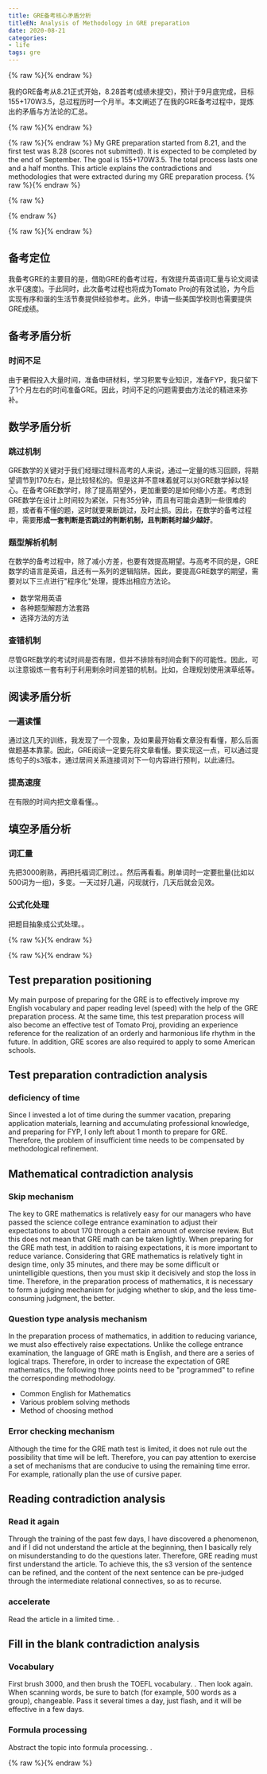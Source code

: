 ```yaml
---
title: GRE备考核心矛盾分析
titleEN: Analysis of Methodology in GRE preparation
date: 2020-08-21
categories:
- life
tags: gre
---
```


{% raw %}<span class=".zh">{% endraw %}

我的GRE备考从8.21正式开始，8.28首考(成绩未提交)，预计于9月底完成，目标155+170W3.5，总过程历时一个月半。本文阐述了在我的GRE备考过程中，提炼出的矛盾与方法论的汇总。

{% raw %}</span>{% endraw %}


{% raw %}<span class=".en">{% endraw %}
My GRE preparation started from 8.21, and the first test was 8.28 (scores not submitted). It is expected to be completed by the end of September. The goal is 155+170W3.5. The total process lasts one and a half months. This article explains the contradictions and methodologies that were extracted during my GRE preparation process.
{% raw %}</span>{% endraw %}

<!--more-->
{% raw %}
<script>
	session.onload(function(){
		if(page.tran.getLang() == 'en'){
			tips.warning({
				title: 'Caution',
				position: 'topRight',
				message: 'This page was translated by Machine!!',
				buttons: [['<button>Show Original Page</button>', function (instance, toast) {
					page.tran.setLang('zh');
             		instance.hide({ transitionOut: 'fadeOut' }, toast, 'button');
        		}, true]]
			});
		}
	});
</script>
{% endraw %}

{% raw %}<span class=".zh">{% endraw %}

## 备考定位
我备考GRE的主要目的是，借助GRE的备考过程，有效提升英语词汇量与论文阅读水平(速度)。于此同时，此次备考过程也将成为Tomato Proj的有效试验，为今后实现有序和谐的生活节奏提供经验参考。此外，申请一些美国学校则也需要提供GRE成绩。

## 备考矛盾分析

### 时间不足
由于暑假投入大量时间，准备申研材料，学习积累专业知识，准备FYP，我只留下了1个月左右的时间准备GRE。因此，时间不足的问题需要由方法论的精进来弥补。

## 数学矛盾分析

### 跳过机制
GRE数学的关键对于我们经理过理科高考的人来说，通过一定量的练习回顾，将期望调节到170左右，是比较轻松的。但是这并不意味着就可以对GRE数学掉以轻心。在备考GRE数学时，除了提高期望外，更加重要的是如何缩小方差。考虑到GRE数学在设计上时间较为紧张，只有35分钟，而且有可能会遇到一些很难的题，或者看不懂的题，这时就要果断跳过，及时止损。因此，在数学的备考过程中，需要**形成一套判断是否跳过的判断机制，且判断耗时越少越好**。

### 题型解析机制
在数学的备考过程中，除了减小方差，也要有效提高期望。与高考不同的是，GRE数学的语言是英语，且还有一系列的逻辑陷阱。因此，要提高GRE数学的期望，需要对以下三点进行"程序化"处理，提炼出相应方法论。
 - 数学常用英语
 - 各种题型解题方法套路
 - 选择方法的方法


### 查错机制
尽管GRE数学的考试时间是否有限，但并不排除有时间会剩下的可能性。因此，可以注意锻炼一套有利于利用剩余时间差错的机制。比如，合理规划使用演草纸等。

## 阅读矛盾分析

### 一遍读懂
通过这几天的训练，我发现了一个现象，及如果最开始看文章没有看懂，那么后面做题基本靠蒙。因此，GRE阅读一定要先将文章看懂。要实现这一点，可以通过提炼句子的s3版本，通过居间关系连接词对下一句内容进行预判，以此递归。

### 提高速度
在有限的时间内把文章看懂。。


## 填空矛盾分析

### 词汇量
先把3000刷熟，再把托福词汇刷过。。然后再看看。刷单词时一定要批量(比如以500词为一组)，多变。一天过好几遍，闪现就行，几天后就会见效。

### 公式化处理
把题目抽象成公式处理。。



{% raw %}</span>{% endraw %}

{% raw %}<span class=".en">{% endraw %}


## Test preparation positioning
My main purpose of preparing for the GRE is to effectively improve my English vocabulary and paper reading level (speed) with the help of the GRE preparation process. At the same time, this test preparation process will also become an effective test of Tomato Proj, providing an experience reference for the realization of an orderly and harmonious life rhythm in the future. In addition, GRE scores are also required to apply to some American schools.

## Test preparation contradiction analysis

### deficiency of time
Since I invested a lot of time during the summer vacation, preparing application materials, learning and accumulating professional knowledge, and preparing for FYP, I only left about 1 month to prepare for GRE. Therefore, the problem of insufficient time needs to be compensated by methodological refinement.

## Mathematical contradiction analysis

### Skip mechanism
The key to GRE mathematics is relatively easy for our managers who have passed the science college entrance examination to adjust their expectations to about 170 through a certain amount of exercise review. But this does not mean that GRE math can be taken lightly. When preparing for the GRE math test, in addition to raising expectations, it is more important to reduce variance. Considering that GRE mathematics is relatively tight in design time, only 35 minutes, and there may be some difficult or unintelligible questions, then you must skip it decisively and stop the loss in time. Therefore, in the preparation process of mathematics, it is necessary to form a judging mechanism for judging whether to skip, and the less time-consuming judgment, the better.

### Question type analysis mechanism
In the preparation process of mathematics, in addition to reducing variance, we must also effectively raise expectations. Unlike the college entrance examination, the language of GRE math is English, and there are a series of logical traps. Therefore, in order to increase the expectation of GRE mathematics, the following three points need to be "programmed" to refine the corresponding methodology.
 - Common English for Mathematics
 - Various problem solving methods
 - Method of choosing method


### Error checking mechanism
Although the time for the GRE math test is limited, it does not rule out the possibility that time will be left. Therefore, you can pay attention to exercise a set of mechanisms that are conducive to using the remaining time error. For example, rationally plan the use of cursive paper.

## Reading contradiction analysis

### Read it again
Through the training of the past few days, I have discovered a phenomenon, and if I did not understand the article at the beginning, then I basically rely on misunderstanding to do the questions later. Therefore, GRE reading must first understand the article. To achieve this, the s3 version of the sentence can be refined, and the content of the next sentence can be pre-judged through the intermediate relational connectives, so as to recurse.

### accelerate
Read the article in a limited time. .


## Fill in the blank contradiction analysis

### Vocabulary
First brush 3000, and then brush the TOEFL vocabulary. . Then look again. When scanning words, be sure to batch (for example, 500 words as a group), changeable. Pass it several times a day, just flash, and it will be effective in a few days.

### Formula processing
Abstract the topic into formula processing. .


{% raw %}</span>{% endraw %}
